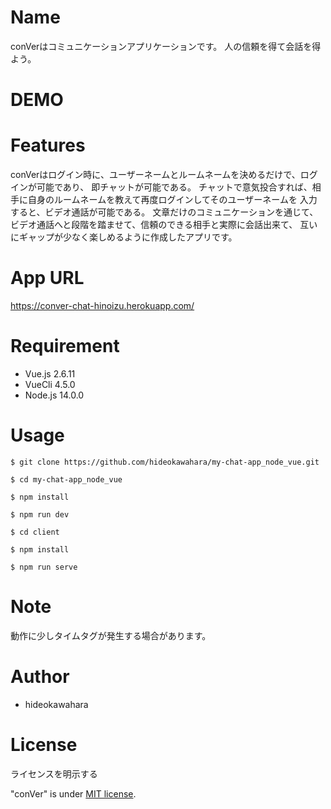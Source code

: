 # Name
 
conVerはコミュニケーションアプリケーションです。
人の信頼を得て会話を得よう。

# DEMO
 

 
# Features
 
conVerはログイン時に、ユーザーネームとルームネームを決めるだけで、ログインが可能であり、
即チャットが可能である。
チャットで意気投合すれば、相手に自身のルームネームを教えて再度ログインしてそのユーザーネームを
入力すると、ビデオ通話が可能である。
文章だけのコミュニケーションを通じて、ビデオ通話へと段階を踏ませて、信頼のできる相手と実際に会話出来て、
互いにギャップが少なく楽しめるように作成したアプリです。
 
# App URL
 https://conver-chat-hinoizu.herokuapp.com/

# Requirement
  
* Vue.js 2.6.11
* VueCli 4.5.0
* Node.js 14.0.0
 
# Usage

`$ git clone https://github.com/hideokawahara/my-chat-app_node_vue.git`  

`$ cd my-chat-app_node_vue`

`$ npm install`

`$ npm run dev`

`$ cd client`

`$ npm install`

`$ npm run serve`

# Note
 
動作に少しタイムタグが発生する場合があります。
 
# Author
  
* hideokawahara

 
# License
ライセンスを明示する
 
"conVer" is under [MIT license](https://en.wikipedia.org/wiki/MIT_License).